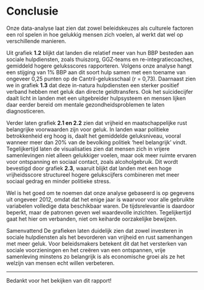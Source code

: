 # Conclusie
Onze data-analyse laat zien dat zowel beleidskeuzes als culturele factoren een rol spelen in hoe gelukkig mensen zich voelen, al werkt dat wel op verschillende manieren.

Uit grafiek **1.2** blijkt dat landen die relatief meer van hun BBP besteden aan sociale hulpdiensten, zoals thuiszorg, GGZ-teams en re-integratiecoaches, gemiddeld hogere geluksscores rapporteren. Volgens onze analyse hangt een stijging van 1% BBP aan dit soort hulp samen met een toename van ongeveer 0,25 punten op de Cantril-geluksschaal (r = 0,73). Daarnaast zien we in grafiek **1.3** dat deze in-natura hulpdiensten een sterker positief verband hebben met geluk dan directe geldtransfers. Ook het suïcidecijfer daalt licht in landen met een uitgebreider hulpsysteem en mensen lijken daar eerder bereid om mentale gezondheidsproblemen te laten diagnosticeren.

Verder laten grafiek **2.1 en 2.2** zien dat vrijheid en maatschappelijke rust belangrijke voorwaarden zijn voor geluk. In landen waar politieke betrokkenheid erg hoog is, daalt het gemiddelde geluksniveau, vooral wanneer meer dan 20% van de bevolking politiek ‘heel belangrijk’ vindt. Tegelijkertijd laten de visualisaties zien dat mensen zich in vrijere samenlevingen niet alleen gelukkiger voelen, maar ook meer ruimte ervaren voor ontspanning en sociaal contact, zoals alcoholgebruik. Dit wordt bevestigd door grafiek **2.3**, waaruit blijkt dat landen met een hoge vrijheidsscore structureel hogere gelukscijfers combineren met meer sociaal gedrag en minder politieke stress.

Wel is het goed om te noemen dat onze analyse gebaseerd is op gegevens uit ongeveer 2012, omdat dat het enige jaar is waarvoor voor alle gebruikte variabelen volledige data beschikbaar waren. De tijdsrelevantie is daardoor beperkt, maar de patronen geven wel waardevolle inzichten. Tegelijkertijd gaat het hier om verbanden, niet om keiharde oorzakelijke bewijzen.

Samenvattend
De grafieken laten duidelijk zien dat zowel investeren in sociale hulpdiensten als het bevorderen van vrijheid en rust samenhangen met meer geluk. Voor beleidsmakers betekent dit dat het versterken van sociale voorzieningen en het creëren van een ontspannen, vrije samenleving minstens zo belangrijk is als economische groei als ze het welzijn van mensen echt willen verbeteren.

---

Bedankt voor het bekijken van dit rapport!

